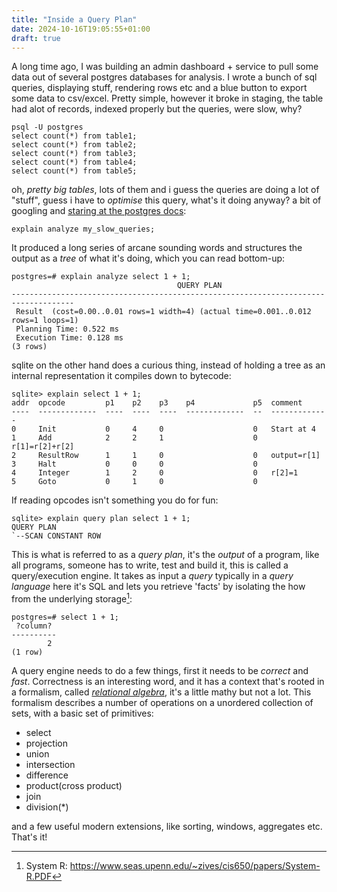 ```yaml
---
title: "Inside a Query Plan"
date: 2024-10-16T19:05:55+01:00
draft: true
---
```


A long time ago, I was building an admin dashboard + service to pull some data out of several postgres databases for analysis. I wrote a bunch of sql queries, displaying stuff, rendering rows etc and a blue button to export some data to csv/excel. Pretty simple, however it broke in staging, the table had alot of records, indexed properly but the queries, were slow, why?

```
psql -U postgres
select count(*) from table1;
select count(*) from table2;
select count(*) from table3;
select count(*) from table4;
select count(*) from table5;
```

oh, _pretty big tables_, lots of them and i guess the queries are doing a lot of "stuff", guess i have to _optimise_ this query, what's it doing anyway? a bit of googling and [staring at the postgres docs](https://www.postgresql.org/docs/current/using-explain.html):

```
explain analyze my_slow_queries;
```

It produced a long series of arcane sounding words and structures the output as a _tree_ of what it's doing, which you can read bottom-up:
```
postgres=# explain analyze select 1 + 1;
                                     QUERY PLAN                                     
------------------------------------------------------------------------------------
 Result  (cost=0.00..0.01 rows=1 width=4) (actual time=0.001..0.012 rows=1 loops=1)
 Planning Time: 0.522 ms
 Execution Time: 0.128 ms
(3 rows)
```

sqlite on the other hand does a curious thing, instead of holding a tree as an internal representation it compiles down to bytecode:

```
sqlite> explain select 1 + 1;
addr  opcode         p1    p2    p3    p4             p5  comment      
----  -------------  ----  ----  ----  -------------  --  -------------
0     Init           0     4     0                    0   Start at 4
1     Add            2     2     1                    0   r[1]=r[2]+r[2]
2     ResultRow      1     1     0                    0   output=r[1]
3     Halt           0     0     0                    0   
4     Integer        1     2     0                    0   r[2]=1
5     Goto           0     1     0                    0   
```

If reading opcodes isn't something you do for fun:
```
sqlite> explain query plan select 1 + 1;
QUERY PLAN
`--SCAN CONSTANT ROW
```

This is what is referred to as a _query plan_, it's the _output_ of a program, like all programs, someone has to write, test and build it, this is called a query/execution engine. It takes as input a _query_ typically in a _query language_ here it's SQL and lets you retrieve 'facts' by isolating the how from the underlying storage[^1]:
```
postgres=# select 1 + 1;
 ?column? 
----------
        2
(1 row)
```

A query engine needs to do a few things, first it needs to be _correct_ and _fast_. Correctness is an interesting word, and it has a context that's rooted in a formalism, called [_relational algebra_](https://en.wikipedia.org/wiki/Relational_algebra), it's a little mathy but not a lot. This formalism describes a number of operations on a unordered collection of sets, with a basic set of primitives:

- select
- projection
- union
- intersection
- difference
- product(cross product)
- join
- division(*)

and a few useful modern extensions, like sorting, windows, aggregates etc. That's it!




[^1]: System R: https://www.seas.upenn.edu/~zives/cis650/papers/System-R.PDF
[^2]: Volcano-An Extensible and Parallel Query Evaluation System: https://paperhub.s3.amazonaws.com/dace52a42c07f7f8348b08dc2b186061.pdf
[^3]: Everything You Always Wanted to Know About
Compiled and Vectorized Queries But Were Afraid to Ask: https://www.vldb.org/pvldb/vol11/p2209-kersten.pdf
[^4]: [Morsel-Driven Parallelism: A NUMA-Aware Query
Evaluation Framework for the Many-Core Age](https://db.in.tum.de/~leis/papers/morsels.pdf)
